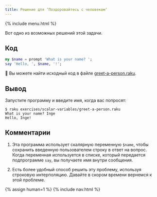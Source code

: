 ```yaml
---
title: Решение для ’Поздоровайтесь с человеком‘
---
```


{% include menu.html %}

Вот одно из возможных решений этой задачи.

## Код

```raku
my $name = prompt 'What is your name? ';
say 'Hello, ', $name, '!';
```

🦋 Вы можете найти исходный код в файле [greet-a-person.raku](https://github.com/ash/raku-course/blob/master/exercises/scalar-variables/greet-a-person.raku).

## Вывод

Запустите программу и введите имя, когда вас попросят:

```console
$ raku exercises/scalar-variables/greet-a-person.raku 
What is your name? Inge
Hello, Inge!
```

## Комментарии

1. Эта программа использует скалярную переменную `$name`, чтобы сохранить
   введенную пользователем строку в ответ на вопрос. Когда переменная
   используется в списке, который передается подпрограмме `say`, вы получаете
   имя внутри сообщения.

2. Есть более удобный способ решить эту проблему, используя строковую
   интерполяцию. Давайте в скором времени вернемся к этой проблеме.

{% assign human=1 %}
{% include nav.html %}
